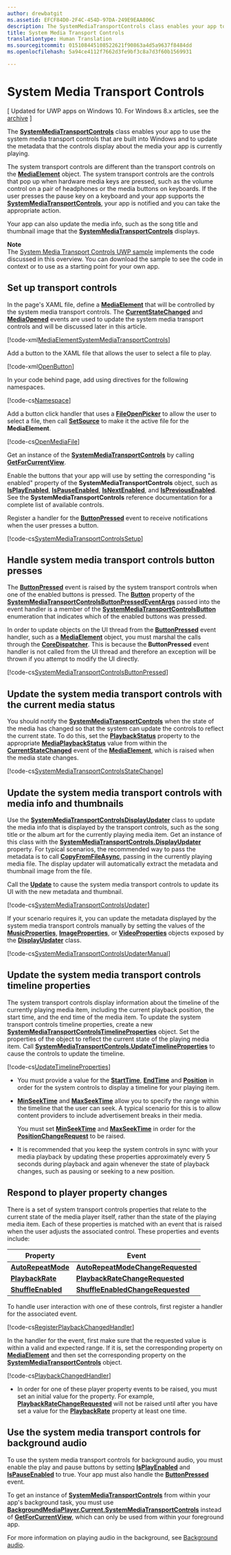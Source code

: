 ```yaml
---
author: drewbatgit
ms.assetid: EFCF84D0-2F4C-454D-97DA-249E9EAA806C
description: The SystemMediaTransportControls class enables your app to use the system media transport controls that are built into Windows and to update the metadata that the controls display about the media your app is currently playing.
title: System Media Transport Controls
translationtype: Human Translation
ms.sourcegitcommit: 015108445108522621f90863a4d5a9637f8484dd
ms.openlocfilehash: 5a94ce4112f7662d3fe9bf3c8a7d3f60b1569931

---
```


# System Media Transport Controls

\[ Updated for UWP apps on Windows 10. For Windows 8.x articles, see the [archive](http://go.microsoft.com/fwlink/p/?linkid=619132) \]


The [**SystemMediaTransportControls**](https://msdn.microsoft.com/library/windows/apps/dn278677) class enables your app to use the system media transport controls that are built into Windows and to update the metadata that the controls display about the media your app is currently playing.

The system transport controls are different than the transport controls on the [**MediaElement**](https://msdn.microsoft.com/library/windows/apps/br242926) object. The system transport controls are the controls that pop up when hardware media keys are pressed, such as the volume control on a pair of headphones or the media buttons on keyboards. If the user presses the pause key on a keyboard and your app supports the [**SystemMediaTransportControls**](https://msdn.microsoft.com/library/windows/apps/dn278677), your app is notified and you can take the appropriate action.

Your app can also update the media info, such as the song title and thumbnail image that the [**SystemMediaTransportControls**](https://msdn.microsoft.com/library/windows/apps/dn278677) displays.

**Note**  
The [System Media Transport Controls UWP sample](http://go.microsoft.com/fwlink/?LinkId=619488) implements the code discussed in this overview. You can download the sample to see the code in context or to use as a starting point for your own app.

## Set up transport controls

In the page's XAML file, define a [**MediaElement**](https://msdn.microsoft.com/library/windows/apps/br242926) that will be controlled by the system media transport controls. The [**CurrentStateChanged**](https://msdn.microsoft.com/library/windows/apps/br227375) and [**MediaOpened**](https://msdn.microsoft.com/library/windows/apps/br227394) events are used to update the system media transport controls and will be discussed later in this article.

[!code-xml[MediaElementSystemMediaTransportControls](./code/SMTCWin10/cs/MainPage.xaml#SnippetMediaElementSystemMediaTransportControls)]

Add a button to the XAML file that allows the user to select a file to play.

[!code-xml[OpenButton](./code/SMTCWin10/cs/MainPage.xaml#SnippetOpenButton)]

In your code behind page, add using directives for the following namespaces.

[!code-cs[Namespace](./code/SMTCWin10/cs/MainPage.xaml.cs#SnippetNamespace)]

Add a button click handler that uses a [**FileOpenPicker**](https://msdn.microsoft.com/library/windows/apps/br207847) to allow the user to select a file, then call [**SetSource**](https://msdn.microsoft.com/library/windows/apps/br244338) to make it the active file for the **MediaElement**.

[!code-cs[OpenMediaFile](./code/SMTCWin10/cs/MainPage.xaml.cs#SnippetOpenMediaFile)]

Get an instance of the [**SystemMediaTransportControls**](https://msdn.microsoft.com/library/windows/apps/dn278677) by calling [**GetForCurrentView**](https://msdn.microsoft.com/library/windows/apps/dn278708).

Enable the buttons that your app will use by setting the corresponding "is enabled" property of the **SystemMediaTransportControls** object, such as [**IsPlayEnabled**](https://msdn.microsoft.com/library/windows/apps/dn278714), [**IsPauseEnabled**](https://msdn.microsoft.com/library/windows/apps/dn278713), [**IsNextEnabled**](https://msdn.microsoft.com/library/windows/apps/dn278712), and [**IsPreviousEnabled**](https://msdn.microsoft.com/library/windows/apps/dn278715). See the **SystemMediaTransportControls** reference documentation for a complete list of available controls.

Register a handler for the [**ButtonPressed**](https://msdn.microsoft.com/library/windows/apps/dn278706) event to receive notifications when the user presses a button.

[!code-cs[SystemMediaTransportControlsSetup](./code/SMTCWin10/cs/MainPage.xaml.cs#SnippetSystemMediaTransportControlsSetup)]

## Handle system media transport controls button presses

The [**ButtonPressed**](https://msdn.microsoft.com/library/windows/apps/dn278706) event is raised by the system transport controls when one of the enabled buttons is pressed. The [**Button**](https://msdn.microsoft.com/library/windows/apps/dn278685) property of the [**SystemMediaTransportControlsButtonPressedEventArgs**](https://msdn.microsoft.com/library/windows/apps/dn278683) passed into the event handler is a member of the [**SystemMediaTransportControlsButton**](https://msdn.microsoft.com/library/windows/apps/dn278681) enumeration that indicates which of the enabled buttons was pressed.

In order to update objects on the UI thread from the [**ButtonPressed**](https://msdn.microsoft.com/library/windows/apps/dn278706) event handler, such as a [**MediaElement**](https://msdn.microsoft.com/library/windows/apps/br242926) object, you must marshal the calls through the [**CoreDispatcher**](https://msdn.microsoft.com/library/windows/apps/br208211). This is because the **ButtonPressed** event handler is not called from the UI thread and therefore an exception will be thrown if you attempt to modify the UI directly.

[!code-cs[SystemMediaTransportControlsButtonPressed](./code/SMTCWin10/cs/MainPage.xaml.cs#SnippetSystemMediaTransportControlsButtonPressed)]

## Update the system media transport controls with the current media status

You should notify the [**SystemMediaTransportControls**](https://msdn.microsoft.com/library/windows/apps/dn278677) when the state of the media has changed so that the system can update the controls to reflect the current state. To do this, set the [**PlaybackStatus**](https://msdn.microsoft.com/library/windows/apps/dn278719) property to the appropriate [**MediaPlaybackStatus**](https://msdn.microsoft.com/library/windows/apps/dn278665) value from within the [**CurrentStateChanged**](https://msdn.microsoft.com/library/windows/apps/br227375) event of the [**MediaElement**](https://msdn.microsoft.com/library/windows/apps/br242926), which is raised when the media state changes.

[!code-cs[SystemMediaTransportControlsStateChange](./code/SMTCWin10/cs/MainPage.xaml.cs#SnippetSystemMediaTransportControlsStateChange)]

## Update the system media transport controls with media info and thumbnails

Use the [**SystemMediaTransportControlsDisplayUpdater**](https://msdn.microsoft.com/library/windows/apps/dn278686) class to update the media info that is displayed by the transport controls, such as the song title or the album art for the currently playing media item. Get an instance of this class with the [**SystemMediaTransportControls.DisplayUpdater**](https://msdn.microsoft.com/library/windows/apps/dn278707) property. For typical scenarios, the recommended way to pass the metadata is to call [**CopyFromFileAsync**](https://msdn.microsoft.com/library/windows/apps/dn278694), passing in the currently playing media file. The display updater will automatically extract the metadata and thumbnail image from the file.

Call the [**Update**](https://msdn.microsoft.com/library/windows/apps/dn278701) to cause the system media transport controls to update its UI with the new metadata and thumbnail.

[!code-cs[SystemMediaTransportControlsUpdater](./code/SMTCWin10/cs/MainPage.xaml.cs#SnippetSystemMediaTransportControlsUpdater)]

If your scenario requires it, you can update the metadata displayed by the system media transport controls manually by setting the values of the [**MusicProperties**](https://msdn.microsoft.com/library/windows/apps/dn278696), [**ImageProperties**](https://msdn.microsoft.com/library/windows/apps/dn278695), or [**VideoProperties**](https://msdn.microsoft.com/library/windows/apps/dn278702) objects exposed by the [**DisplayUpdater**](https://msdn.microsoft.com/library/windows/apps/dn278707) class.

[!code-cs[SystemMediaTransportControlsUpdaterManual](./code/SMTCWin10/cs/MainPage.xaml.cs#SystemMediaTransportControlsUpdaterManual)]

## Update the system media transport controls timeline properties

The system transport controls display information about the timeline of the currently playing media item, including the current playback position, the start time, and the end time of the media item. To update the system transport controls timeline properties, create a new [**SystemMediaTransportControlsTimelineProperties**](https://msdn.microsoft.com/library/windows/apps/mt218746) object. Set the properties of the object to reflect the current state of the playing media item. Call [**SystemMediaTransportControls.UpdateTimelineProperties**](https://msdn.microsoft.com/library/windows/apps/mt218760) to cause the controls to update the timeline.

[!code-cs[UpdateTimelineProperties](./code/SMTCWin10/cs/MainPage.xaml.cs#SnippetUpdateTimelineProperties)]

-   You must provide a value for the [**StartTime**](https://msdn.microsoft.com/library/windows/apps/mt218751), [**EndTime**](https://msdn.microsoft.com/library/windows/apps/mt218747) and [**Position**](https://msdn.microsoft.com/library/windows/apps/mt218755) in order for the system controls to display a timeline for your playing item.

-   [**MinSeekTime**](https://msdn.microsoft.com/library/windows/apps/mt218749) and [**MaxSeekTime**](https://msdn.microsoft.com/library/windows/apps/mt218748) allow you to specify the range within the timeline that the user can seek. A typical scenario for this is to allow content providers to include advertisement breaks in their media.

    You must set [**MinSeekTime**](https://msdn.microsoft.com/library/windows/apps/mt218749) and [**MaxSeekTime**](https://msdn.microsoft.com/library/windows/apps/mt218748) in order for the [**PositionChangeRequest**](https://msdn.microsoft.com/library/windows/apps/mt218755) to be raised.

-   It is recommended that you keep the system controls in sync with your media playback by updating these properties approximately every 5 seconds during playback and again whenever the state of playback changes, such as pausing or seeking to a new position.

## Respond to player property changes

There is a set of system transport controls properties that relate to the current state of the media player itself, rather than the state of the playing media item. Each of these properties is matched with an event that is raised when the user adjusts the associated control. These properties and events include:

| Property                                                                  | Event                                                                                                   |
|---------------------------------------------------------------------------|---------------------------------------------------------------------------------------------------------|
| [**AutoRepeatMode**](https://msdn.microsoft.com/library/windows/apps/mt218753) | [**AutoRepeatModeChangeRequested**](https://msdn.microsoft.com/library/windows/apps/mt218754) |
| [**PlaybackRate**](https://msdn.microsoft.com/library/windows/apps/mt218756)     | [**PlaybackRateChangeRequested**](https://msdn.microsoft.com/library/windows/apps/mt218757)     |
| [**ShuffleEnabled**](https://msdn.microsoft.com/library/windows/apps/mt218758) | [**ShuffleEnabledChangeRequested**](https://msdn.microsoft.com/library/windows/apps/mt218759) |

 
To handle user interaction with one of these controls, first register a handler for the associated event.

[!code-cs[RegisterPlaybackChangedHandler](./code/SMTCWin10/cs/MainPage.xaml.cs#SnippetRegisterPlaybackChangedHandler)]

In the handler for the event, first make sure that the requested value is within a valid and expected range. If it is, set the corresponding property on [**MediaElement**](https://msdn.microsoft.com/library/windows/apps/br242926) and then set the corresponding property on the [**SystemMediaTransportControls**](https://msdn.microsoft.com/library/windows/apps/dn278677) object.

[!code-cs[PlaybackChangedHandler](./code/SMTCWin10/cs/MainPage.xaml.cs#SnippetPlaybackChangedHandler)]

-   In order for one of these player property events to be raised, you must set an initial value for the property. For example, [**PlaybackRateChangeRequested**](https://msdn.microsoft.com/library/windows/apps/mt218757) will not be raised until after you have set a value for the [**PlaybackRate**](https://msdn.microsoft.com/library/windows/apps/mt218756) property at least one time.

## Use the system media transport controls for background audio

To use the system media transport controls for background audio, you must enable the play and pause buttons by setting [**IsPlayEnabled**](https://msdn.microsoft.com/library/windows/apps/dn278714) and [**IsPauseEnabled**](https://msdn.microsoft.com/library/windows/apps/dn278713) to true. Your app must also handle the [**ButtonPressed**](https://msdn.microsoft.com/library/windows/apps/dn278706) event.

To get an instance of [**SystemMediaTransportControls**](https://msdn.microsoft.com/library/windows/apps/dn278677) from within your app's background task, you must use [**BackgroundMediaPlayer.Current.SystemMediaTransportControls**](https://msdn.microsoft.com/library/windows/apps/dn926635) instead of [**GetForCurrentView**](https://msdn.microsoft.com/library/windows/apps/dn278708), which can only be used from within your foreground app.

For more information on playing audio in the background, see [Background audio](background-audio.md).

 

 







<!--HONumber=Jul16_HO3-->


